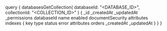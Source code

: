 query {
    databasesGetCollection(
        databaseId: "<DATABASE_ID>",
        collectionId: "<COLLECTION_ID>"
    ) {
        _id
        _createdAt
        _updatedAt
        _permissions
        databaseId
        name
        enabled
        documentSecurity
        attributes
        indexes {
            key
            type
            status
            error
            attributes
            orders
            _createdAt
            _updatedAt
        }
    }
}
